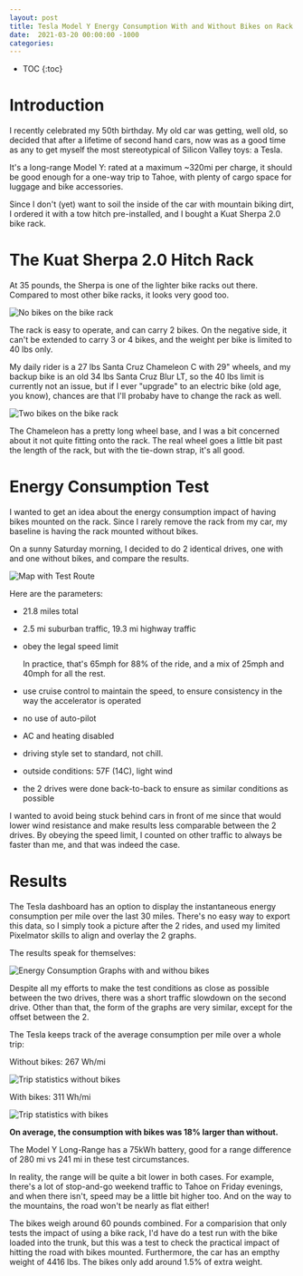 ```yaml
---
layout: post
title: Tesla Model Y Energy Consumption With and Without Bikes on Rack
date:  2021-03-20 00:00:00 -1000
categories:
---
```


* TOC
{:toc}

# Introduction

I recently celebrated my 50th birthday. My old car was getting, well old, so decided that after a lifetime of 
second hand cars, now was as a good time as any to get myself the most stereotypical of Silicon Valley toys: a Tesla.

It's a long-range Model Y: rated at a maximum ~320mi per charge, it should be good enough for a one-way trip 
to Tahoe, with plenty of cargo space for luggage and bike accessories.

Since I don't (yet) want to soil the inside of the car with mountain biking dirt, I ordered it with a tow hitch
pre-installed, and I bought a Kuat Sherpa 2.0 bike rack. 

# The Kuat Sherpa 2.0 Hitch Rack

At 35 pounds, the Sherpa is one of the lighter bike racks out there. Compared to most other bike racks,
it looks very good too.

![No bikes on the bike rack](/assets/tesla/no_bikes_pictures.jpg)

The rack is easy to operate, and can carry 2 bikes. On the negative side, it can't be extended to carry 3 or 4 bikes, 
and the weight per bike is limited to 40 lbs only.

My daily rider is a 27 lbs Santa Cruz Chameleon C with 29" wheels, and my backup bike is an old 34 lbs Santa 
Cruz Blur LT, so the 40 lbs limit is currently not an issue, but if I ever "upgrade" to an electric bike (old 
age, you know), chances are that I'll probaby have to change the rack as well.

![Two bikes on the bike rack](/assets/tesla/with_bike_picture.jpg)

The Chameleon has a pretty long wheel base, and I was a bit concerned about it not quite fitting onto
the rack. The real wheel goes a little bit past the length of the rack, but with the tie-down strap,
it's all good.

# Energy Consumption Test 

I wanted to get an idea about the energy consumption impact of having bikes mounted on the rack.  Since I rarely remove 
the rack from my car, my baseline is having the rack mounted without bikes.

On a sunny Saturday morning, I decided to do 2 identical drives, one with and one without bikes, and compare
the results.

![Map with Test Route](/assets/tesla/test_route.png)

Here are the parameters:

* 21.8 miles total
* 2.5 mi suburban traffic, 19.3 mi highway traffic
* obey the legal speed limit

    In practice, that's 65mph for 88% of the ride, and a mix of 25mph and 40mph
    for all the rest.

* use cruise control to maintain the speed, to ensure consistency in the way the 
  accelerator is operated
* no use of auto-pilot 
* AC and heating disabled
* driving style set to standard, not chill.
* outside conditions: 57F (14C), light wind
* the 2 drives were done back-to-back to ensure as similar conditions as possible

I wanted to avoid being stuck behind cars in front of me since that would lower wind resistance and make
results less comparable between the 2 drives. By obeying the speed limit, I counted on other traffic
to always be faster than me, and that was indeed the case. 

# Results

The Tesla dashboard has an option to display the instantaneous energy consumption per mile over the last 30 miles. 
There's no easy way to export this data, so I simply took a picture after the 2 rides, and used my
limited Pixelmator skills to align and overlay the 2 graphs.

The results speak for themselves:

![Energy Consumption Graphs with and withou bikes](/assets/tesla/graph_overlay.png)

Despite all my efforts to make the test conditions as close as possible between the two drives, there
was a short traffic slowdown on the second drive. Other than that, the form of the graphs are very similar,
except for the offset between the 2. 

The Tesla keeps track of the average consumption per mile over a whole trip:

Without bikes: 267 Wh/mi

![Trip statistics without bikes](/assets/tesla/no_bikes_end_stats.jpg)

With bikes: 311 Wh/mi

![Trip statistics with bikes](/assets/tesla/with_bikes_end_stats.jpg)

**On average, the consumption with bikes was 18% larger than without.**

The Model Y Long-Range has a 75kWh battery, good for a range difference of 280 mi vs 241 mi
in these test circumstances.

In reality, the range will be quite a bit lower in both cases. For example, there's a lot of stop-and-go 
weekend traffic to Tahoe on Friday evenings, and when there isn't, speed may be a little bit higher too. 
And on the way to the mountains, the road won't be nearly as flat either!

The bikes weigh around 60 pounds combined. For a comparision that only tests the impact
of using a bike rack, I'd have do a test run with the bike loaded into the trunk, but 
this was a test to check the practical impact of hitting the road with bikes mounted.
Furthermore, the car has an empthy weight of 4416 lbs. The bikes only add around 1.5%
of extra weight.


